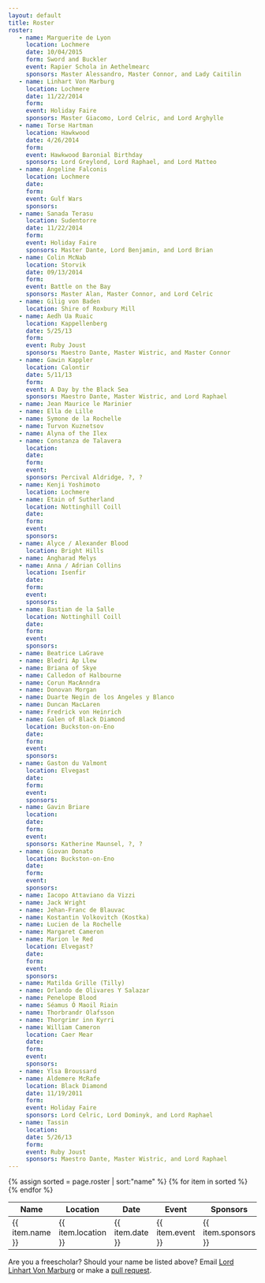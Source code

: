 ```yaml
---
layout: default
title: Roster
roster:
   - name: Marguerite de Lyon
     location: Lochmere
     date: 10/04/2015
     form: Sword and Buckler
     event: Rapier Schola in Aethelmearc
     sponsors: Master Alessandro, Master Connor, and Lady Caitilin
   - name: Linhart Von Marburg
     location: Lochmere
     date: 11/22/2014
     form:
     event: Holiday Faire
     sponsors: Master Giacomo, Lord Celric, and Lord Arghylle
   - name: Torse Hartman
     location: Hawkwood
     date: 4/26/2014
     form:
     event: Hawkwood Baronial Birthday
     sponsors: Lord Greylond, Lord Raphael, and Lord Matteo
   - name: Angeline Falconis
     location: Lochmere
     date:
     form:
     event: Gulf Wars 
     sponsors:
   - name: Sanada Terasu
     location: Sudentorre
     date: 11/22/2014
     form:
     event: Holiday Faire
     sponsors: Master Dante, Lord Benjamin, and Lord Brian
   - name: Colin McNab
     location: Storvik
     date: 09/13/2014
     form: 
     event: Battle on the Bay
     sponsors: Master Alan, Master Connor, and Lord Celric
   - name: Gilig von Baden
     location: Shire of Roxbury Mill
   - name: Aedh Ua Ruaic
     location: Kappellenberg
     date: 5/25/13
     form:
     event: Ruby Joust
     sponsors: Maestro Dante, Master Wistric, and Master Connor
   - name: Gawin Kappler
     location: Calontir
     date: 5/11/13
     form:
     event: A Day by the Black Sea
     sponsors: Maestro Dante, Master Wistric, and Lord Raphael
   - name: Jean Maurice le Marinier
   - name: Ella de Lille
   - name: Symone de la Rochelle
   - name: Turvon Kuznetsov
   - name: Alyna of the Ilex
   - name: Constanza de Talavera
     location: 
     date:
     form:
     event:
     sponsors: Percival Aldridge, ?, ?
   - name: Kenji Yoshimoto
     location: Lochmere
   - name: Etain of Sutherland
     location: Nottinghill Coill
     date:
     form:
     event:
     sponsors:
   - name: Alyce / Alexander Blood
     location: Bright Hills
   - name: Angharad Melys
   - name: Anna / Adrian Collins
     location: Isenfir
     date:
     form:
     event:
     sponsors:
   - name: Bastian de la Salle
     location: Nottinghill Coill
     date:
     form:
     event:
     sponsors:
   - name: Beatrice LaGrave
   - name: Bledri Ap Llew
   - name: Briana of Skye
   - name: Calledon of Halbourne
   - name: Corun MacAnndra
   - name: Donovan Morgan
   - name: Duarte Negin de los Angeles y Blanco
   - name: Duncan MacLaren
   - name: Fredrick von Heinrich
   - name: Galen of Black Diamond
     location: Buckston-on-Eno 
     date:
     form:
     event:
     sponsors:
   - name: Gaston du Valmont
     location: Elvegast
     date:
     form:
     event:
     sponsors:
   - name: Gavin Briare
     location: 
     date:
     form:
     event:
     sponsors: Katherine Maunsel, ?, ?
   - name: Giovan Donato
     location: Buckston-on-Eno
     date:
     form:
     event:
     sponsors:
   - name: Iacopo Attaviano da Vizzi
   - name: Jack Wright
   - name: Jehan-Franc de Blauvac
   - name: Kostantin Volkovitch (Kostka)
   - name: Lucien de la Rochelle
   - name: Margaret Cameron
   - name: Marion le Red
     location: Elvegast?
     date:
     form:
     event:
     sponsors:
   - name: Matilda Grille (Tilly)
   - name: Orlando de Olivares Y Salazar
   - name: Penelope Blood
   - name: Séamus Ó Maoil Riain
   - name: Thorbrandr Olafsson
   - name: Thorgrimr inn Kyrri
   - name: William Cameron
     location: Caer Mear 
     date:
     form:
     event:
     sponsors:
   - name: Ylsa Broussard
   - name: Aldemere McRafe
     location: Black Diamond
     date: 11/19/2011
     form:
     event: Holiday Faire
     sponsors: Lord Celric, Lord Dominyk, and Lord Raphael
   - name: Tassin
     location: 
     date: 5/26/13
     form: 
     event: Ruby Joust
     sponsors: Maestro Dante, Master Wistric, and Lord Raphael
---
```


<table class="pure-table pure-table-bordered">
<thead>
<tr>
    <th> Name </th>
    <th> Location </th>
    <th> Date </th>
    <th> Event </th>
    <th> Sponsors </th>
</tr>
</thead>
<tbody>
{% assign sorted = page.roster | sort:"name" %}
{% for item in sorted %}
<tr>
    <td> {{ item.name }}</td>
    <td> {{ item.location }} </td>
    <td> {{ item.date }} </td>
    <td> {{ item.event }} </td>
    <td> {{ item.sponsors }} </td>
</tr>
{% endfor %}
</tbody>
</table>

Are you a freescholar?  Should your name be listed above?  Email [Lord Linhart Von Marburg](mailto:rmauler@gmail.com) or make a [pull request](https://github.com/academie-de-espee/academie-de-espee.github.io/pulls).
